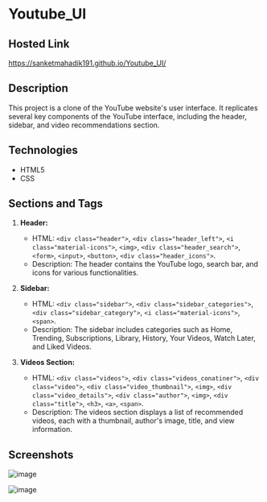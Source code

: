 # Youtube_UI



## Hosted Link

https://sanketmahadik191.github.io/Youtube_UI/

## Description

This project is a clone of the YouTube website's user interface. It replicates several key components of the YouTube interface, including the header, sidebar, and video recommendations section.

## Technologies

- HTML5
- CSS

## Sections and Tags

1. **Header:**
   - HTML: `<div class="header">`, `<div class="header_left">`, `<i class="material-icons">`, `<img>`, `<div class="header_search">`, `<form>`, `<input>`, `<button>`, `<div class="header_icons">`.
   - Description: The header contains the YouTube logo, search bar, and icons for various functionalities.

2. **Sidebar:**
   - HTML: `<div class="sidebar">`, `<div class="sidebar_categories">`, `<div class="sidebar_category">`, `<i class="material-icons">`, `<span>`.
   - Description: The sidebar includes categories such as Home, Trending, Subscriptions, Library, History, Your Videos, Watch Later, and Liked Videos.

3. **Videos Section:**
   - HTML: `<div class="videos">`, `<div class="videos_conatiner">`, `<div class="video">`, `<div class="video_thumbnail">`, `<img>`, `<div class="video_details">`, `<div class="author">`, `<img>`, `<div class="title">`, `<h3>`, `<a>`, `<span>`.
   - Description: The videos section displays a list of recommended videos, each with a thumbnail, author's image, title, and view information.

## Screenshots
![image](https://github.com/sanketmahadik191/Youtube_UI/assets/125791466/81610f56-211b-448c-947d-c201e440babd)

![image](https://github.com/sanketmahadik191/Youtube_UI/assets/125791466/9d9ae6e5-f11b-405f-b7a4-3bd422ac83ac)





